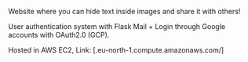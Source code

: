 Website where you can hide text inside images and share it with others!  <br>

User authentication system with Flask Mail + Login through Google accounts with OAuth2.0 (GCP).  <br>

Hosted in AWS EC2, Link:  [.eu-north-1.compute.amazonaws.com/] <br>

